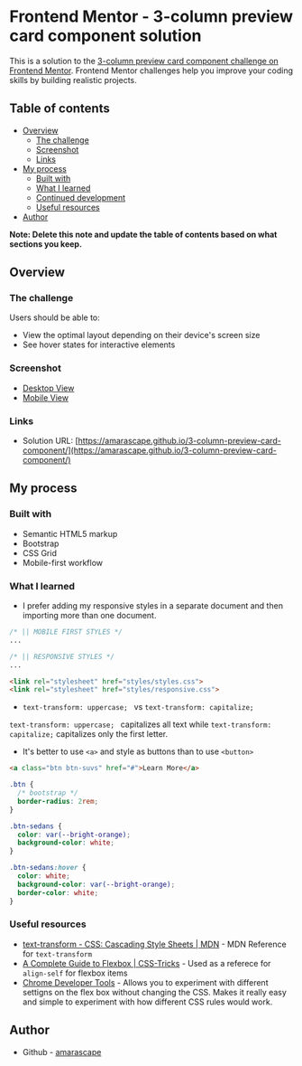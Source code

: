 # Frontend Mentor - 3-column preview card component solution

This is a solution to the [3-column preview card component challenge on Frontend Mentor](https://www.frontendmentor.io/challenges/3column-preview-card-component-pH92eAR2-). Frontend Mentor challenges help you improve your coding skills by building realistic projects.

## Table of contents

- [Overview](#overview)
  - [The challenge](#the-challenge)
  - [Screenshot](#screenshot)
  - [Links](#links)
- [My process](#my-process)
  - [Built with](#built-with)
  - [What I learned](#what-i-learned)
  - [Continued development](#continued-development)
  - [Useful resources](#useful-resources)
- [Author](#author)

**Note: Delete this note and update the table of contents based on what sections you keep.**

## Overview

### The challenge

Users should be able to:

- View the optimal layout depending on their device's screen size
- See hover states for interactive elements

### Screenshot

- [Desktop View](screenshots/desktop-view-screenshot.png)
- [Mobile View](screenshots/mobile-view-screenshot.png)

### Links

- Solution URL: [https://amarascape.github.io/3-column-preview-card-component/](https://amarascape.github.io/3-column-preview-card-component/)

## My process

### Built with

- Semantic HTML5 markup
- Bootstrap
- CSS Grid
- Mobile-first workflow

### What I learned

- I prefer adding my responsive styles in a separate document and then importing more than one document.

```css
/* || MOBILE FIRST STYLES */
...
```
```css
/* || RESPONSIVE STYLES */
...
```
```html
<link rel="stylesheet" href="styles/styles.css">
<link rel="stylesheet" href="styles/responsive.css">
```

- ```text-transform: uppercase; ``` vs ```text-transform: capitalize;```

```text-transform: uppercase; ``` capitalizes all text while ```text-transform: capitalize;``` capitalizes only the first letter.

- It's better to use ```<a>``` and style as buttons than to use ```<button>```

```html
<a class="btn btn-suvs" href="#">Learn More</a>
```
```css
.btn {
  /* bootstrap */
  border-radius: 2rem;
}

.btn-sedans {
  color: var(--bright-orange);
  background-color: white;
}

.btn-sedans:hover {
  color: white;
  background-color: var(--bright-orange);
  border-color: white;
}
```

### Useful resources

- [text-transform - CSS: Cascading Style Sheets | MDN](https://developer.mozilla.org/en-US/docs/Web/CSS/text-transform) - MDN Reference for ```text-transform```
- [A Complete Guide to Flexbox | CSS-Tricks](https://css-tricks.com/snippets/css/a-guide-to-flexbox/) - Used as a referece for ```align-self``` for flexbox items
- [Chrome Developer Tools](useful-resources/chrome-developer-tools-screenshot.png) - Allows you to experiment with different settigns on the flex box without changing the CSS. Makes it really easy and simple to experiment with how different CSS rules would work. 

## Author

- Github - [amarascape](https://github.com/amarascape)
